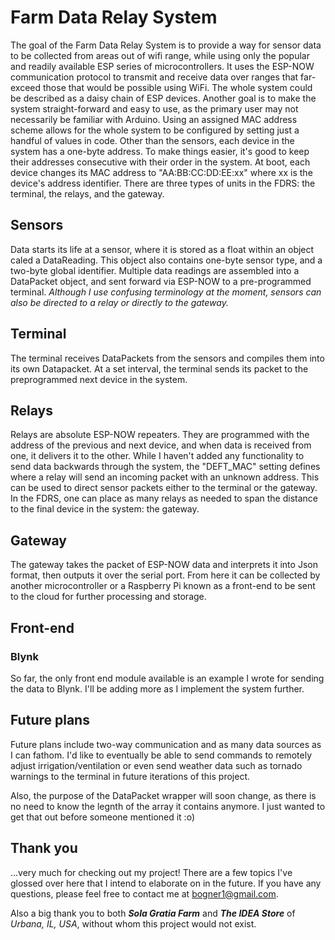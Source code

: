 # Farm Data Relay System

The goal of the Farm Data Relay System is to provide a way for sensor data to be collected from areas out of wifi range, while using only the popular and readily available ESP series of microcontrollers. It uses the ESP-NOW communication protocol to transmit and receive data over ranges that far-exceed those that would be possible using WiFi. The whole system could be described as a daisy chain of ESP devices.
Another goal is to make the system straight-forward and easy to use, as the primary user may not necessarily be familiar with Arduino. Using an assigned MAC address scheme allows for the whole system to be configured by setting just a handful of values in code.
Other than the sensors, each device in the system has a one-byte address. To make things easier, it's good to keep their addresses consecutive with their order in the system. At boot, each device changes its MAC address to "AA:BB:CC:DD:EE:xx" where xx is the device's address identifier.
There are three types of units in the FDRS: the terminal, the relays, and the gateway.

## Sensors
Data starts its life at a sensor, where it is stored as a float within an object caled a DataReading. This object also contains one-byte sensor type, and a two-byte global identifier. Multiple data readings are assembled into a DataPacket object, and sent forward via ESP-NOW to a pre-programmed terminal. *Although I use confusing terminology at the moment, sensors can also be directed to a relay or directly to the gateway.*

## Terminal
The terminal receives DataPackets from the sensors and compiles them into its own Datapacket.  At a set interval, the terminal sends its packet to the preprogrammed next device in the system.

## Relays
Relays are absolute ESP-NOW repeaters. They are programmed with the address of the previous and next device, and when data is received from one, it delivers it to the other. While I haven't added any functionality to send data backwards through the system, the "DEFT_MAC" setting defines where a relay will send an incoming packet with an unknown address. This can be used to direct sensor packets either to the terminal or the gateway.
In the FDRS, one can place as many relays as needed to span the distance to the final device in the system: the gateway.

## Gateway
The gateway takes the packet of ESP-NOW data and interprets it into Json format, then outputs it over the serial port. From here it can be collected by another microcontroller or a Raspberry Pi known as a front-end to be sent to the cloud for further processing and storage.

## Front-end
### Blynk
So far, the only front end module available is an example I wrote for sending the data to Blynk. I'll be adding more as I implement the system further.

## Future plans
Future plans include two-way communication and as many data sources as I can fathom. I'd like to eventually be able to send commands to remotely adjust irrigation/ventilation or even send weather data such as tornado warnings to the terminal in future iterations of this project.

Also, the purpose of the DataPacket wrapper will soon change, as there is no need to know the legnth of the array it contains anymore. I just wanted to get that out before someone mentioned it :o) 

## Thank you
...very much for checking out my project! There are a few topics I've glossed over here that I intend to elaborate on in the future. If you have any questions, please feel free to contact me at bogner1@gmail.com.

Also a big thank you to both ***Sola Gratia Farm*** and ***The IDEA Store*** of *Urbana, IL, USA*, without whom this project would not exist.

